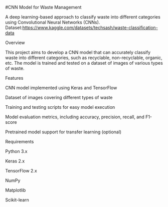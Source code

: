 #CNN Model for Waste Management

A deep learning-based approach to classify waste into different categories using Convolutional Neural Networks (CNNs).
Dataset:https://www.kaggle.com/datasets/techsash/waste-classification-data

Overview

This project aims to develop a CNN model that can accurately classify waste into different categories, such as recyclable, non-recyclable, organic, etc. The model is trained and tested on a dataset of images of various types of waste.

Features

CNN model implemented using Keras and TensorFlow

Dataset of images covering different types of waste

Training and testing scripts for easy model execution

Model evaluation metrics, including accuracy, precision, recall, and F1-score

Pretrained model support for transfer learning (optional)

Requirements

Python 3.x

Keras 2.x

TensorFlow 2.x

NumPy

Matplotlib

Scikit-learn

